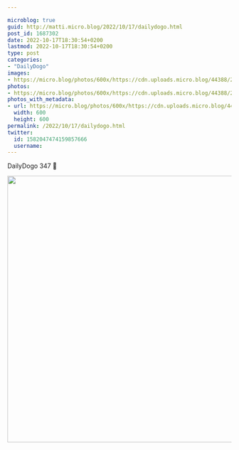 ```yaml
---

microblog: true
guid: http://matti.micro.blog/2022/10/17/dailydogo.html
post_id: 1687302
date: 2022-10-17T18:30:54+0200
lastmod: 2022-10-17T18:30:54+0200
type: post
categories:
- "DailyDogo"
images:
- https://micro.blog/photos/600x/https://cdn.uploads.micro.blog/44388/2022/21ad99affb.jpg
photos:
- https://micro.blog/photos/600x/https://cdn.uploads.micro.blog/44388/2022/21ad99affb.jpg
photos_with_metadata:
- url: https://micro.blog/photos/600x/https://cdn.uploads.micro.blog/44388/2022/21ad99affb.jpg
  width: 600
  height: 600
permalink: /2022/10/17/dailydogo.html
twitter:
  id: 1582047474159857666
  username:
---
```

DailyDogo 347 🐶

<img src="https://micro.blog/photos/600x/https://blog.martin-haehnel.de/uploads/2022/21ad99affb.jpg" width="600" height="600" alt="" />
